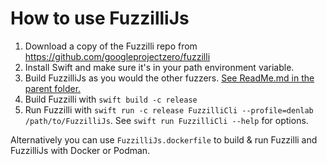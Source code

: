 # How to use FuzzilliJs

1. Download a copy of the Fuzzilli repo from https://github.com/googleprojectzero/fuzzilli
2. Install Swift and make sure it's in your path environment variable.
3. Build FuzzilliJs as you would the other fuzzers. [See ReadMe.md in the parent folder.](https://github.com/DenLabOS/denlab/blob/master/Meta/Lagom/ReadMe.md)
4. Build Fuzzilli with `swift build -c release`
5. Run Fuzzilli with `swift run -c release FuzzilliCli --profile=denlab /path/to/FuzzilliJs`. See `swift run FuzzilliCli --help` for options.

Alternatively you can use `FuzzilliJs.dockerfile` to build & run Fuzzilli and FuzzilliJs with Docker or Podman.
